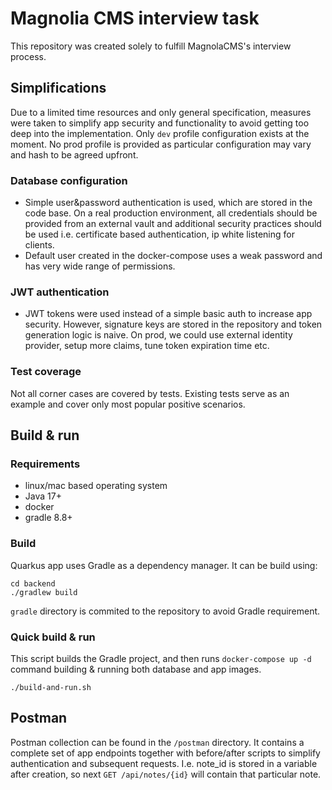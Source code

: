 # Magnolia CMS interview task

This repository was created solely to fulfill MagnolaCMS's interview process.

## Simplifications
Due to a limited time resources and only general specification, measures were taken to simplify 
app security and functionality to avoid getting too deep into the implementation.
Only `dev` profile configuration exists at the moment. No prod profile is provided as particular configuration may vary
and hash to be agreed upfront.

### Database configuration
- Simple user&password authentication is used, which are stored in the code base. On a real production environment, 
all credentials should be provided from an external vault and additional security practices should be used 
i.e. certificate based authentication, ip white listening for clients.
- Default user created in the docker-compose uses a weak password and has very wide range of permissions.

### JWT authentication
- JWT tokens were used instead of a simple basic auth to increase app security. However, signature keys are stored
in the repository and token generation logic is naive. On prod, we could use external identity provider, setup more claims,
tune token expiration time etc.

### Test coverage
Not all corner cases are covered by tests. Existing tests serve as an example and cover only most popular positive scenarios.

## Build & run

### Requirements
- linux/mac based operating system
- Java 17+
- docker
- gradle 8.8+

### Build

Quarkus app uses Gradle as a dependency manager. It can be build using:
```shell
cd backend
./gradlew build
```
`gradle` directory is commited to the repository to avoid Gradle requirement.

### Quick build & run

This script builds the Gradle project, and then runs `docker-compose up -d` command building & running both database and app images.
```shell
./build-and-run.sh
```

## Postman
Postman collection can be found in the `/postman` directory. It contains a complete set of app endpoints together
with before/after scripts to simplify authentication and subsequent requests. 
I.e. note_id is stored in a variable after creation, so next `GET /api/notes/{id}` will contain that particular note.
